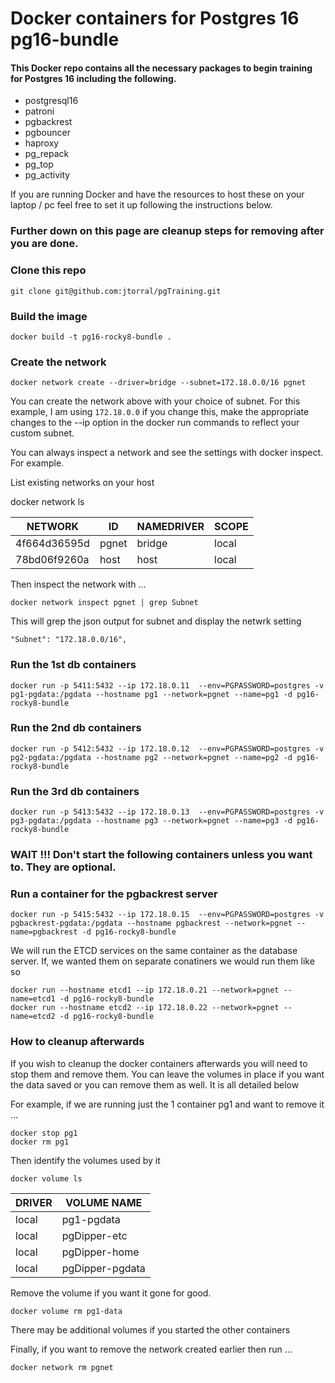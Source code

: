 # Docker containers for Postgres 16 pg16-bundle

####  This Docker repo contains all the necessary packages to begin training for Postgres 16 including the following.  

- postgresql16
- patroni
- pgbackrest
- pgbouncer
- haproxy 
- pg_repack
- pg_top
- pg_activity


If you are running Docker and have the resources to host these on your laptop / pc feel free to set it up following the instructions below.

### Further down on this page are cleanup steps for removing after you are done.



### Clone this repo

    git clone git@github.com:jtorral/pgTraining.git

### Build the image

    docker build -t pg16-rocky8-bundle .

### Create the network 

    docker network create --driver=bridge --subnet=172.18.0.0/16 pgnet

You can create the network above with your choice of subnet. For this example, I am using `172.18.0.0` if you change this, make the appropriate changes to the --ip option in the docker run commands  to reflect your custom subnet.

You can always inspect a network and see the settings with docker inspect.  For example.

List existing networks on your host

docker network ls  

|NETWORK| ID| NAMEDRIVER |SCOPE|
|---|---|---|---|
|4f664d36595d|pgnet|bridge|local|
|78bd06f9260a|host|host|local|



Then inspect the network with ...

    docker network inspect pgnet | grep Subnet

This will grep the json output for subnet and display the netwrk setting

    "Subnet": "172.18.0.0/16",


### Run the 1st db containers

    docker run -p 5411:5432 --ip 172.18.0.11  --env=PGPASSWORD=postgres -v pg1-pgdata:/pgdata --hostname pg1 --network=pgnet --name=pg1 -d pg16-rocky8-bundle

### Run the 2nd db containers


    docker run -p 5412:5432 --ip 172.18.0.12  --env=PGPASSWORD=postgres -v pg2-pgdata:/pgdata --hostname pg2 --network=pgnet --name=pg2 -d pg16-rocky8-bundle


### Run the 3rd db containers

    docker run -p 5413:5432 --ip 172.18.0.13  --env=PGPASSWORD=postgres -v pg3-pgdata:/pgdata --hostname pg3 --network=pgnet --name=pg3 -d pg16-rocky8-bundle



### WAIT !!! Don't start the following containers unless you want to. They are optional. ### 


### Run a container for the pgbackrest server

    docker run -p 5415:5432 --ip 172.18.0.15  --env=PGPASSWORD=postgres -v pgbackrest-pgdata:/pgdata --hostname pgbackrest --network=pgnet --name=pgbackrest -d pg16-rocky8-bundle


We will run the ETCD services on the same container as the database server.  If, we wanted them on separate conatiners we would run them like so

    docker run --hostname etcd1 --ip 172.18.0.21 --network=pgnet --name=etcd1 -d pg16-rocky8-bundle
    docker run --hostname etcd2 --ip 172.18.0.22 --network=pgnet --name=etcd2 -d pg16-rocky8-bundle





### How to cleanup afterwards ###

If you wish to cleanup the docker containers afterwards you will need to stop them and remove them.
You can leave the volumes in place if you want the data saved or you can remove them as well. It is all detailed below



For example, if we are running just the 1 container pg1 and want to remove it ...


    docker stop pg1
    docker rm pg1


Then identify the volumes used by it

    docker volume ls


|DRIVER|    VOLUME NAME|
|---|---|
|local|pg1-pgdata|
|local|pgDipper-etc|
|local|pgDipper-home|
|local|pgDipper-pgdata|


Remove the volume if you want it gone for good.

    docker volume rm pg1-data

There may be additional volumes if you started the other containers

Finally, if you want to remove the network created earlier then run ...

    docker network rm pgnet



